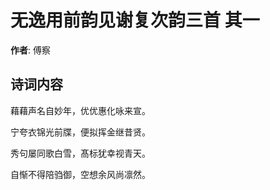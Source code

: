 # 无逸用前韵见谢复次韵三首  其一

**作者**: 傅察

## 诗词内容

藉藉声名自妙年，优优惠化咏来宣。

宁夸衣锦光前牒，便拟挥金继昔贤。

秀句屡同歌白雪，髙标犹幸视青天。

自惭不得陪驺御，空想余风尚凛然。

